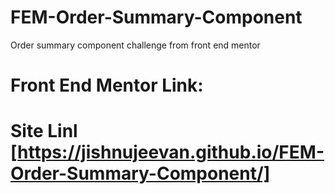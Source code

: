 # FEM-Order-Summary-Component
Order summary component challenge from front end mentor

# Front End Mentor Link: 

# Site Linl [https://jishnujeevan.github.io/FEM-Order-Summary-Component/]
